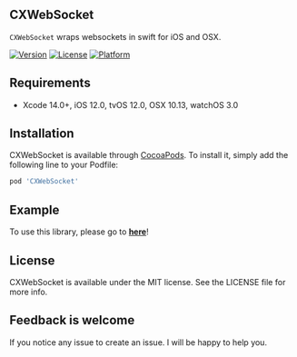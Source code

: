 ## CXWebSocket

`CXWebSocket` wraps websockets in swift for iOS and OSX.

<!--[![CI Status](https://img.shields.io/travis/chenxing60/CXWebSocket.svg?style=flat)](https://travis-ci.org/chenxing60/CXWebSocket) -->
[![Version](https://img.shields.io/cocoapods/v/CXWebSocket.svg?style=flat)](https://cocoapods.org/pods/CXWebSocket)
[![License](https://img.shields.io/cocoapods/l/CXWebSocket.svg?style=flat)](https://cocoapods.org/pods/CXWebSocket)
[![Platform](https://img.shields.io/cocoapods/p/CXWebSocket.svg?style=flat)](https://cocoapods.org/pods/CXWebSocket)

## Requirements

* Xcode 14.0+, iOS 12.0, tvOS 12.0, OSX 10.13, watchOS 3.0

## Installation

CXWebSocket is available through [CocoaPods](https://cocoapods.org). To install
it, simply add the following line to your Podfile:

```ruby
pod 'CXWebSocket'
```

## Example

To use this library, please go to **[here](https://github.com/itenfay/FireKylin.git)**!

## License

CXWebSocket is available under the MIT license. See the LICENSE file for more info.

## Feedback is welcome

If you notice any issue to create an issue. I will be happy to help you.
